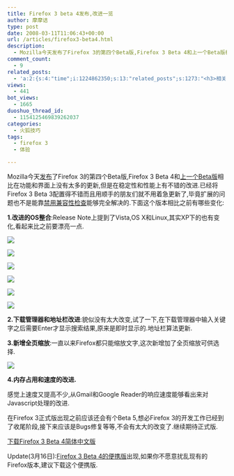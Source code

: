 ```yaml
---
title: Firefox 3 beta 4发布,改进一览
author: 摩摩诘
type: post
date: 2008-03-11T11:06:43+00:00
url: /articles/firefox3-beta4.html
description:
  - Mozilla今天发布了Firefox 3的第四个Beta版,Firefox 3 Beta 4和上一个Beta版相比在功能和界面上没有太多的更新,但是在稳定性和性能上有不错的改进.
comment_count:
  - 9
related_posts:
  - 'a:2:{s:4:"time";i:1224862350;s:13:"related_posts";s:1273:"<h3>相关日志</h3><ul class="related_post"><li><a href="http://www.digglife.cn/articles/firefox3rc1-download-improvements.html" title="Firefox 3 RC1发布,绿色便携版下载">Firefox 3 RC1发布,绿色便携版下载</a></li><li><a href="http://www.digglife.cn/articles/firefox3-beta5.html" title="Firefox 3 Beta 5发布,绿色便携版下载">Firefox 3 Beta 5发布,绿色便携版下载</a></li><li><a href="http://www.digglife.cn/articles/first-look-of-firefox3b3.html" title="Firefox 3 Beta 3新特性体验">Firefox 3 Beta 3新特性体验</a></li><li><a href="http://www.digglife.cn/articles/firefox3-themes-download-windows-mac.html" title="Windows XP,Vista和Mac版Firefox 3主题下载">Windows XP,Vista和Mac版Firefox 3主题下载</a></li><li><a href="http://www.digglife.cn/articles/firefox3-download-day.html" title="Go Go Go!Firefox 3!">Go Go Go!Firefox 3!</a></li><li><a href="http://www.digglife.cn/articles/enjoy-wlw-technical-preview.html" title="Window Live Writer技术预览版下载和体验">Window Live Writer技术预览版下载和体验</a></li><li><a href="http://www.digglife.cn/articles/add-google-toolbar-functions-firefox3.html" title="给Firefox 3添加Google Toolbar的功能">给Firefox 3添加Google Toolbar的功能</a></li></ul>";}'
views:
  - 441
bot_views:
  - 1665
duoshuo_thread_id:
  - 1154125469839262037
categories:
  - 火狐技巧
tags:
  - firefox 3
  - 体验

---
```

Mozilla今天<a href="http://www.mozilla.com/en-US/firefox/3.0b4/releasenotes/" target="_blank">发布</a>了Firefox 3的第四个Beta版,Firefox 3 Beta 4和<a href="https://www.digglife.net/articles/first-look-of-firefox3b3.html" target="_blank">上一个Beta版</a>相比在功能和界面上没有太多的更新,但是在稳定性和性能上有不错的改进.已经将Firefox 3 Beta 3配置得不错而且用顺手的朋友们就不用着急更新了,毕竟扩展的问题也不是能靠<a href="https://www.digglife.net/articles/first-look-of-firefox3b3.html" target="_blank">禁用兼容性检查</a>能够完全解决的.下面这个版本相比之前有哪些变化:

<!--more-->

**1.改进的OS整合**:Release Note上提到了Vista,OS X和Linux,其实XP下的也有变化,看起来比之前要漂亮一点.

![][1]

![][2]

![][3]

![][4]

![][5]

![][6]

**2.下载管理器和地址栏改进**:貌似没有太大改变,试了一下,在下载管理器中输入关键字之后需要Enter才显示搜索结果,原来是即时显示的.地址栏算法更新.

**3.新增全页缩放**:一直以来Firefox都只能缩放文字,这次新增加了全页缩放可供选择.

![][7]

**4.内存占用和速度的改进.**

感觉上速度又提高不少,从Gmail和Google Reader的响应速度能够看出来对Javascript处理的改进.

在Firefox 3正式版出现之前应该还会有个Beta 5,想必Firefox 3的开发工作已经到了收尾阶段,接下来应该是Bugs修复等等,不会有太大的改变了.继续期待正式版.

<a href="http://www.mozilla.com/en-US/firefox/all-beta.html" title="下载Firefox 3 Beta 4简体中文版" target="_blank">下载Firefox 3 Beta 4简体中文版</a>

Update(3月16日):<a href="http://portableapps.com/apps/internet/firefox_portable" title="Firefox 3 beta 4便携版" target="_blank">Firefox 3 Beta 4的便携版</a>出现,如果你不愿意扰乱现有的Firefox版本,建议下载这个便携版.

 [1]: http://digglife.qiniudn.com/qiniu/2471/image/841b8197355bdfcd76e24d9731235bbc.jpg
 [2]: http://digglife.qiniudn.com/qiniu/2471/image/44f7d8535c0ea0e7b9f09a8807280d58.jpg
 [3]: http://digglife.qiniudn.com/qiniu/2471/image/29bdf17bc02fac95bc14941ec0af3a54.jpg
 [4]: http://digglife.qiniudn.com/qiniu/2471/image/fd0da80e66b1a53ff46eae22668c0430.jpg
 [5]: http://digglife.qiniudn.com/qiniu/2471/image/ec6ef7fe0966192a6d896883a64ba36e.jpg
 [6]: http://digglife.qiniudn.com/wp-content/uploads/3/379/2008/02/firefox3-icons-thumb.png
 [7]: http://digglife.qiniudn.com/qiniu/2471/image/928b7251f3f512fd031de4e06d54b776.jpg